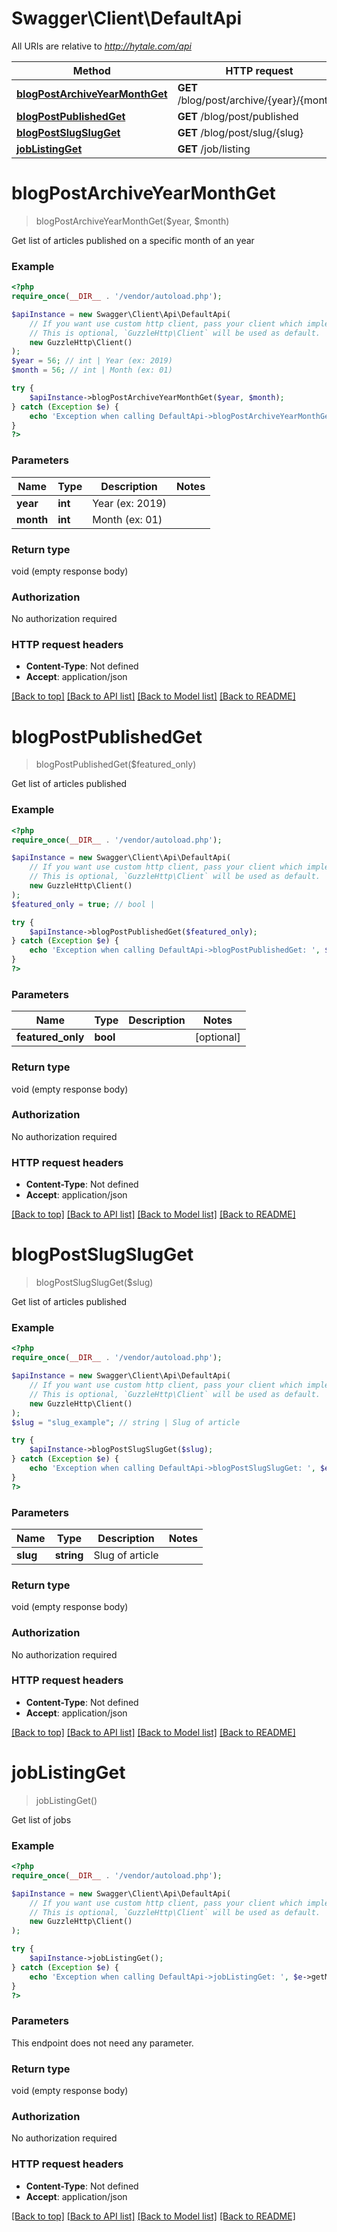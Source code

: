 # Swagger\Client\DefaultApi

All URIs are relative to *http://hytale.com/api*

Method | HTTP request | Description
------------- | ------------- | -------------
[**blogPostArchiveYearMonthGet**](DefaultApi.md#blogPostArchiveYearMonthGet) | **GET** /blog/post/archive/{year}/{month}/ | 
[**blogPostPublishedGet**](DefaultApi.md#blogPostPublishedGet) | **GET** /blog/post/published | 
[**blogPostSlugSlugGet**](DefaultApi.md#blogPostSlugSlugGet) | **GET** /blog/post/slug/{slug} | 
[**jobListingGet**](DefaultApi.md#jobListingGet) | **GET** /job/listing | 


# **blogPostArchiveYearMonthGet**
> blogPostArchiveYearMonthGet($year, $month)



Get list of articles published on a specific month of an year

### Example
```php
<?php
require_once(__DIR__ . '/vendor/autoload.php');

$apiInstance = new Swagger\Client\Api\DefaultApi(
    // If you want use custom http client, pass your client which implements `GuzzleHttp\ClientInterface`.
    // This is optional, `GuzzleHttp\Client` will be used as default.
    new GuzzleHttp\Client()
);
$year = 56; // int | Year (ex: 2019)
$month = 56; // int | Month (ex: 01)

try {
    $apiInstance->blogPostArchiveYearMonthGet($year, $month);
} catch (Exception $e) {
    echo 'Exception when calling DefaultApi->blogPostArchiveYearMonthGet: ', $e->getMessage(), PHP_EOL;
}
?>
```

### Parameters

Name | Type | Description  | Notes
------------- | ------------- | ------------- | -------------
 **year** | **int**| Year (ex: 2019) |
 **month** | **int**| Month (ex: 01) |

### Return type

void (empty response body)

### Authorization

No authorization required

### HTTP request headers

 - **Content-Type**: Not defined
 - **Accept**: application/json

[[Back to top]](#) [[Back to API list]](../../README.md#documentation-for-api-endpoints) [[Back to Model list]](../../README.md#documentation-for-models) [[Back to README]](../../README.md)

# **blogPostPublishedGet**
> blogPostPublishedGet($featured_only)



Get list of articles published

### Example
```php
<?php
require_once(__DIR__ . '/vendor/autoload.php');

$apiInstance = new Swagger\Client\Api\DefaultApi(
    // If you want use custom http client, pass your client which implements `GuzzleHttp\ClientInterface`.
    // This is optional, `GuzzleHttp\Client` will be used as default.
    new GuzzleHttp\Client()
);
$featured_only = true; // bool | 

try {
    $apiInstance->blogPostPublishedGet($featured_only);
} catch (Exception $e) {
    echo 'Exception when calling DefaultApi->blogPostPublishedGet: ', $e->getMessage(), PHP_EOL;
}
?>
```

### Parameters

Name | Type | Description  | Notes
------------- | ------------- | ------------- | -------------
 **featured_only** | **bool**|  | [optional]

### Return type

void (empty response body)

### Authorization

No authorization required

### HTTP request headers

 - **Content-Type**: Not defined
 - **Accept**: application/json

[[Back to top]](#) [[Back to API list]](../../README.md#documentation-for-api-endpoints) [[Back to Model list]](../../README.md#documentation-for-models) [[Back to README]](../../README.md)

# **blogPostSlugSlugGet**
> blogPostSlugSlugGet($slug)



Get list of articles published

### Example
```php
<?php
require_once(__DIR__ . '/vendor/autoload.php');

$apiInstance = new Swagger\Client\Api\DefaultApi(
    // If you want use custom http client, pass your client which implements `GuzzleHttp\ClientInterface`.
    // This is optional, `GuzzleHttp\Client` will be used as default.
    new GuzzleHttp\Client()
);
$slug = "slug_example"; // string | Slug of article

try {
    $apiInstance->blogPostSlugSlugGet($slug);
} catch (Exception $e) {
    echo 'Exception when calling DefaultApi->blogPostSlugSlugGet: ', $e->getMessage(), PHP_EOL;
}
?>
```

### Parameters

Name | Type | Description  | Notes
------------- | ------------- | ------------- | -------------
 **slug** | **string**| Slug of article |

### Return type

void (empty response body)

### Authorization

No authorization required

### HTTP request headers

 - **Content-Type**: Not defined
 - **Accept**: application/json

[[Back to top]](#) [[Back to API list]](../../README.md#documentation-for-api-endpoints) [[Back to Model list]](../../README.md#documentation-for-models) [[Back to README]](../../README.md)

# **jobListingGet**
> jobListingGet()



Get list of jobs

### Example
```php
<?php
require_once(__DIR__ . '/vendor/autoload.php');

$apiInstance = new Swagger\Client\Api\DefaultApi(
    // If you want use custom http client, pass your client which implements `GuzzleHttp\ClientInterface`.
    // This is optional, `GuzzleHttp\Client` will be used as default.
    new GuzzleHttp\Client()
);

try {
    $apiInstance->jobListingGet();
} catch (Exception $e) {
    echo 'Exception when calling DefaultApi->jobListingGet: ', $e->getMessage(), PHP_EOL;
}
?>
```

### Parameters
This endpoint does not need any parameter.

### Return type

void (empty response body)

### Authorization

No authorization required

### HTTP request headers

 - **Content-Type**: Not defined
 - **Accept**: application/json

[[Back to top]](#) [[Back to API list]](../../README.md#documentation-for-api-endpoints) [[Back to Model list]](../../README.md#documentation-for-models) [[Back to README]](../../README.md)

